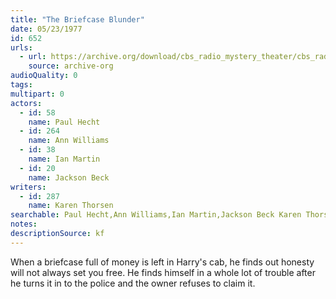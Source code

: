 ```yaml
---
title: "The Briefcase Blunder"
date: 05/23/1977
id: 652
urls: 
  - url: https://archive.org/download/cbs_radio_mystery_theater/cbs_radio_mystery_theater-0651-0700.zip/cbs_radio_mystery_theater-0651-0700%2Fcbsrmt_0652_the_briefcase_blunder.mp3
    source: archive-org
audioQuality: 0
tags: 
multipart: 0
actors:  
  - id: 58
    name: Paul Hecht  
  - id: 264
    name: Ann Williams  
  - id: 38
    name: Ian Martin  
  - id: 20
    name: Jackson Beck
writers:  
  - id: 287
    name: Karen Thorsen
searchable: Paul Hecht,Ann Williams,Ian Martin,Jackson Beck Karen Thorsen
notes: 
descriptionSource: kf
---
```

When a briefcase full of money is left in Harry's cab, he finds out honesty will not always set you free. He finds himself in a whole lot of trouble after he turns it in to the police and the owner refuses to claim it.